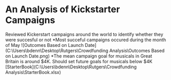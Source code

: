 # An Analysis of Kickstarter Campaigns
Reviewed Kickerstart campaigns around the world to identify whether they were succesful or not
*Most succeful campaigns occured during the month of May 
![Outcomes Based on Launch Date](C:\Users\bdenn\Desktop\Rutgers\Crowdfunding Analysis\Outcomes Based on Launch Date.png)
*The mean campaign goal for musicals in Great Britain is around $4K. Should set future goals for musicals below $4K
[StarterBook](C:\Users\bdenn\Desktop\Rutgers\Crowdfunding Analysis\StarterBook.xlsx)
